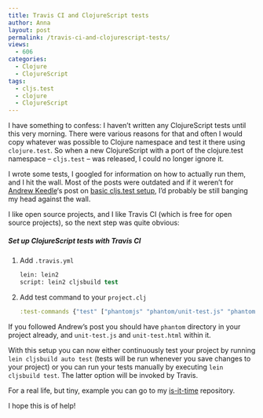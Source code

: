 ```yaml
---
title: Travis CI and ClojureScript tests
author: Anna
layout: post
permalink: /travis-ci-and-clojurescript-tests/
views:
  - 606
categories:
  - Clojure
  - ClojureScript
tags:
  - cljs.test
  - clojure
  - ClojureScript
---
```

I have something to confess: I haven&#8217;t written any ClojureScript tests until this very morning. There were various reasons for that and often I would copy whatever was possible to Clojure namespace and test it there using `clojure.test`. So when a new ClojureScript with a port of the clojure.test namespace &#8211; `cljs.test` &#8211; was released, I could no longer ignore it.

I wrote some tests, I googled for information on how to actually run them, and I hit the wall. Most of the posts were outdated and if it weren&#8217;t for <a href="https://twitter.com/apkeedle" target="_blank">Andrew Keedle</a>&#8216;s post on <a href="http://keeds.github.io/clojurescript/2014/12/19/cljs-test.html" target="_blank">basic cljs.test setup</a>, I&#8217;d probably be still banging my head against the wall.

I like open source projects, and I like Travis CI (which is free for open source projects), so the next step was quite obvious:

##### Set up ClojureScript tests with Travis CI

1. Add `.travis.yml`

    ```clojure
    lein: lein2
    script: lein2 cljsbuild test
    ```

2. Add test command to your `project.clj`

    ```clojure
    :test-commands {"test" ["phantomjs" "phantom/unit-test.js" "phantom/unit-test.html"]}
    ```

If you followed Andrew&#8217;s post you should have `phantom` directory in your project already, and `unit-test.js` and `unit-test.html` within it.

With this setup you can now either continuously test your project by running `lein cljsbuild auto test` (tests will be run whenever you save changes to your project) or you can run your tests manually by executing `lein cljsbuild test`. The latter option will be invoked by Travis.

For a real life, but tiny, example you can go to my <a href="https://github.com/annapawlicka/is-it-time" target="_blank">is-it-time</a> repository.

I hope this is of help!